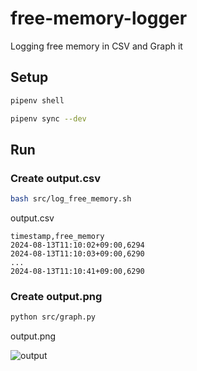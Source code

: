# free-memory-logger
Logging free memory in CSV and Graph it

## Setup

```bash
pipenv shell
```

```bash
pipenv sync --dev
```

## Run

### Create output.csv

```bash
bash src/log_free_memory.sh
```

output.csv

```csv
timestamp,free_memory
2024-08-13T11:10:02+09:00,6294
2024-08-13T11:10:03+09:00,6290
...
2024-08-13T11:10:41+09:00,6290
```

### Create output.png

```bash
python src/graph.py
```

output.png

![output](https://github.com/user-attachments/assets/fa09ff1d-f256-4180-9159-4551fdca06c1)
